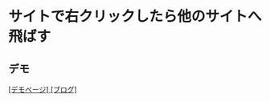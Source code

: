 # サイトで右クリックしたら他のサイトへ飛ばす

## デモ
<a href="http://webdrawer.net/sample/js/escape/index.html" target="_blank">[デモページ]
<a href="http://webdrawer.net/javascript/rightclickescape.html" target="_blank">[ブログ]</a>

